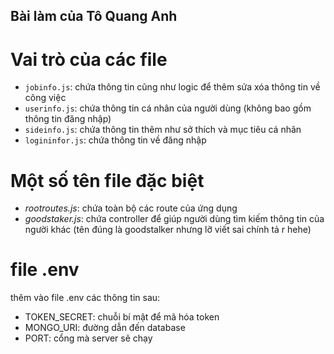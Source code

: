 Bài làm của Tô Quang Anh
---
# Vai trò của các file 
- `jobinfo.js`: chứa thông tin cũng như logic để thêm sửa xóa thông tin về công việc
- `userinfo.js`: chứa thông tin cá nhân của người dùng (không bao gồm thông tin đăng nhập)
- `sideinfo.js`: chứa thông tin thêm như sở thích và mục tiêu cá nhân
- `logininfor.js`: chứa thông tin về đăng nhập
# Một số tên file đặc biệt
- *rootroutes.js*: chứa toàn bộ các route của ứng dụng
- *goodstaker.js*: chứa controller để giúp người dùng tìm kiếm thông tin của người khác (tên đúng là goodstalker nhưng lỡ viết sai chính tả r hehe)

# file .env

thêm vào file .env các thông tin sau:
- TOKEN_SECRET: chuỗi bí mật để mã hóa token
- MONGO_URI: đường dẫn đến database
- PORT: cổng mà server sẽ chạy